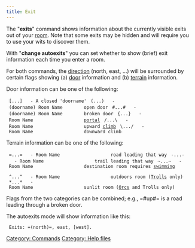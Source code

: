 ```yaml
---
title: Exit
---
```


The "**exits**" command shows information about the currently visible
exits out of your [room](room "wikilink"). Note that some exits may be
hidden and will require you to use your wits to discover them.

With "**change autoexits**" you can set whether to show (brief) exit
information each time you enter a room.

For both commands, the [direction](direction "wikilink") (north, east,
...) will be surrounded by certain flags showing (a)
[door](door "wikilink") information and (b)
[terrain](terrain "wikilink") information.

Door information can be one of the following:

` [...]   - A closed 'doorname'`
` (...)   - (doorname) Room Name        open door`
` #...#   - (doorname) Room Name        broken door`
` {...}   - Room Name                   `[`portal`](portal "wikilink")
` /...\   - Room Name                   upward `[`climb`](climb "wikilink")
` \.../   - Room Name                   downward climb`

Terrain information can be one of the following:

` =...=   - Room Name                   road leading that way`
` -...-   - Room Name                   trail leading that way`
` ~...~   - Room Name                   destination room requires `[`swimming`](swim "wikilink")

` ^...^   - Room Name                   outdoors room (`[`Trolls`](Troll "wikilink")` only)`
` *...*   - Room Name                   sunlit room (`[`Orcs`](Orc "wikilink")` and Trolls only)`

Flags from the two categories can be combined; e.g., =#up#= is a road
leading through a broken door.

The autoexits mode will show information like this:

` Exits: =(north)=, east, [west].`

[Category: Commands](Category:_Commands "wikilink") [Category: Help
files](Category:_Help_files "wikilink")